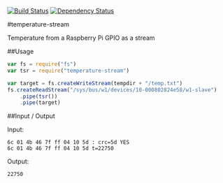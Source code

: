 [![Build Status](https://travis-ci.org/robertkowalski/temperature-stream.png?branch=implement/transform)](https://travis-ci.org/robertkowalski/temperature-stream)
[![Dependency Status](https://gemnasium.com/robertkowalski/temperature-stream.png)](https://gemnasium.com/robertkowalski/temperature-stream)

#temperature-stream

Temperature from a Raspberry Pi GPIO as a stream

##Usage

```javascript
var fs = require("fs")
var tsr = require("temperature-stream")

var target = fs.createWriteStream(tempdir + "/temp.txt")
fs.createReadStream("/sys/bus/w1/devices/10-000802824e58/w1-slave")
    .pipe(tsr())
    .pipe(target)
```

##Input / Output

Input:
```
6c 01 4b 46 7f ff 04 10 5d : crc=5d YES
6c 01 4b 46 7f ff 04 10 5d t=22750
```

Output:
```
22750
```
